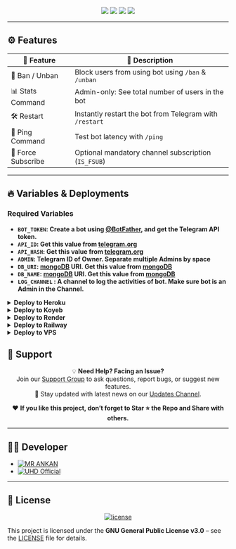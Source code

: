 <p align="center">
  <img src="https://img.shields.io/github/license/UHD-Botz/UHD-FiletoLinks-Bot?style=for-the-badge" />
  <img src="https://img.shields.io/badge/Made%20By-UHD%20Official-gold?style=for-the-badge&logo=telegram" />
  <img src="https://img.shields.io/badge/Powered%20By-Pyrogram-2c2c2c?style=for-the-badge&logo=python" />
  <img src="https://img.shields.io/badge/MongoDB-Async-brightgreen?style=for-the-badge&logo=mongodb" />
</p>

---

## ⚙️ Features

| 🚀 Feature             | 🧠 Description                                                                 |
|------------------------|--------------------------------------------------------------------------------|
| 🚫 Ban / Unban         | Block users from using bot using `/ban` & `/unban`                            |
| 📊 Stats Command       | Admin-only: See total number of users in the bot                              |
| 🛠 Restart             | Instantly restart the bot from Telegram with `/restart`                       |
| 🔎 Ping Command        | Test bot latency with `/ping`                                                 |
| 🔐 Force Subscribe     | Optional mandatory channel subscription (`IS_FSUB`)                           |

---

## 🔥 Variables & Deployments

### Required Variables
* <b>`BOT_TOKEN`: Create a bot using [@BotFather](https://telegram.dog/BotFather), and get the Telegram API token.
* `API_ID`: Get this value from [telegram.org](https://my.telegram.org/apps)
* `API_HASH`: Get this value from [telegram.org](https://my.telegram.org/apps)
* `ADMIN`: Telegram ID of Owner. Separate multiple Admins by space
* `DB_URI`: [mongoDB](https://www.mongodb.com) URI. Get this value from [mongoDB](https://www.mongodb.com)
* `DB_NAME`: [mongoDB](https://www.mongodb.com) URI. Get this value from [mongoDB](https://www.mongodb.com)
* `LOG_CHANNEL` : A channel to log the activities of bot. Make sure bot is an Admin in the Channel.</b>


<details>
<summary><b>Deploy to Heroku</b></summary>      

[![Deploy](https://img.shields.io/badge/Deploy%20To%20Heroku-black?style=for-the-badge&logo=heroku)](https://heroku.com/deploy?template=https://github.com/UHD-Botz/UHD-FiletoLinks-Bot)
</details>

<details>
<summary><b>Deploy to Koyeb</b></summary>

 [![Deploy to Koyeb](https://www.koyeb.com/static/images/deploy/button.svg)](https://app.koyeb.com/deploy?name=uhd-filetolinks-bot&type=git&repository=UHD-Botz%2FUHD-FiletoLinks-Bot)      
</details>

<details>
<summary><b>Deploy to Render</b></summary>      

[![Deploy to Render](https://render.com/images/deploy-to-render-button.svg)](https://render.com/deploy?repo=https://github.com/UHD-Botz/UHD-FiletoLinks-Bot)
</details>

<details>
<summary><b>Deploy to Railway</b></summary>      

[![Deploy on Railway](https://railway.app/button.svg)](https://railway.app/new/template?template=https://github.com/UHD-Botz/UHD-FiletoLinks-Bot)
</details>

<details>
<summary><b>Deploy to VPS</b></summary>

```bash
# Clone The Repository
git clone https://github.com/UHD-Botz/UHD-Auto-React-Bot.git

# Install Required Packages
pip3 install -r requirements.txt

# Edit config.py (add your API_ID, API_HASH, BOT_TOKEN, etc.)

# Run The Bot
python3 bot.py
```
</details>


## 💬 Support

<p align="center">
  💡 <strong>Need Help? Facing an Issue?</strong><br>
  Join our <a href="https://t.me/UHDBots_Support">Support Group</a> to ask questions, report bugs, or suggest new features.<br>
  📢 Stay updated with latest news on our <a href="https://t.me/UHD_Bots">Updates Channel</a>.
</p>

<p align="center">
  ❤️ <b>If you like this project, don’t forget to <strong>Star ⭐ the Repo</strong> and <strong>Share</strong> with others.</b>
</p>

---

## 👨‍💻 Developer

- [![MR ANKAN](https://img.shields.io/static/v1?label=MR&message=ANKAN&color=green)](https://t.me/Ankan_Contact_Bot)  
- [![UHD Official](https://img.shields.io/static/v1?label=UHD&message=Official&color=purple)](https://t.me/UHD_Official)

---

## 📜 License

<p align="center">
  <a href="https://www.gnu.org/licenses/gpl-3.0.html">
    <img src="https://img.shields.io/badge/License-GPLv3-blue.svg?style=for-the-badge" alt="license"/>
  </a>
</p>

This project is licensed under the **GNU General Public License v3.0** – see the [LICENSE](LICENSE) file for details.
